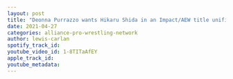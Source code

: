 ```yaml
---
layout: post
title: "Deonna Purrazzo wants Hikaru Shida in an Impact/AEW title unification match!"
date: 2021-04-27
categories: alliance-pro-wrestling-network
author: lewis-carlan
spotify_track_id: 
youtube_video_id: 1-8TITaAfEY
apple_track_id: 
youtube_metadata: 
---
```

